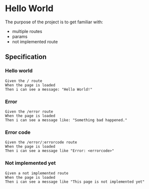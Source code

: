 # Hello World

The purpose of the project is to get familiar with:
- multiple routes
- params
- not implemented route

## Specification

### Hello world

```gherkin
Given the / route
When the page is loaded
Then i can see a message: "Hello World!"
```

### Error

```gherkin
Given the /error route
When the page is loaded
Then i can see a message like: "Something bad happened."
```

### Error code

```gherkin
Given the /error/:errorcode route
When the page is loaded
Then i can see a message like "Error: <errorcode>"
```

### Not implemented yet

```gherkin
Given a not implemented route
When the page is loaded
Then i can see a message like "This page is not implemented yet"
```
